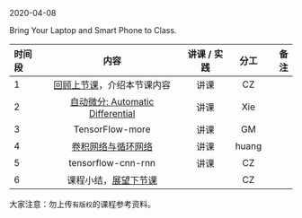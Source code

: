2020-04-08

Bring Your Laptop  and Smart Phone to Class. 

|时间段 |  内容    | 讲课 / 实践     |  分工  |  备注       |
| :--- |   :----:    |   :----:    |    :----:    | ---: |
|   1  |  [回顾上节课](../WW7/WW7-Plan.md)，介绍本节课内容     |  讲课    |     CZ     |      |
|   2  | [自动微分: Automatic Differential](https://github.com/saturn-lab/BDMI-2020S/blob/master/Schedule/WW8/AD.pdf)   | 讲课 |   Xie |   |
|   3  | TensorFlow-more |  讲课   |  GM  |    |
|   4  | [卷积网络与循环网络](https://github.com/saturn-lab/BDMI-2020S/blob/master/Schedule/WW7/CNN_RNN.pdf)  |   讲课    |  huang   |     |
|   5  | tensorflow-cnn-rnn    |   讲课    |   CZ    |         |
|   6  |  课程小结，[展望下节课](../WW9/WW9-Plan.md)       |     |  CZ |   |




大家注意：勿上传``有版权``的课程参考资料。
